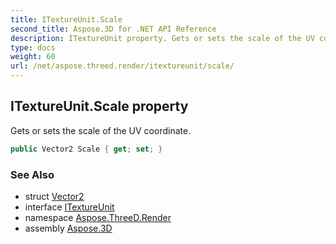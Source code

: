 ```yaml
---
title: ITextureUnit.Scale
second_title: Aspose.3D for .NET API Reference
description: ITextureUnit property. Gets or sets the scale of the UV coordinate
type: docs
weight: 60
url: /net/aspose.threed.render/itextureunit/scale/
---
```

## ITextureUnit.Scale property

Gets or sets the scale of the UV coordinate.

```csharp
public Vector2 Scale { get; set; }
```

### See Also

* struct [Vector2](../../../aspose.threed.utilities/vector2/)
* interface [ITextureUnit](../)
* namespace [Aspose.ThreeD.Render](../../../aspose.threed.render/)
* assembly [Aspose.3D](../../../)


